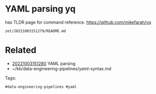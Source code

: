 # YAML parsing yq
has TLDR page for command reference.
https://github.com/mikefarah/yq

` zet/20221003151279/README.md `

# Related

- [20221003151280](/zet/20221003151280/README.md) YAML parsing
- ~/kb/data-engineering-pipelines/yaml-syntax.md

Tags:

    #data-engineering-pipelines #yaml 
